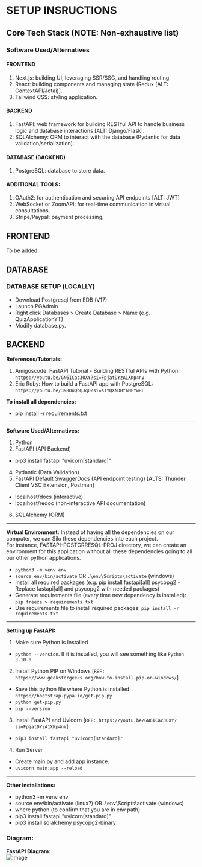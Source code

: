 # SETUP INSRUCTIONS

## Core Tech Stack (NOTE: Non-exhaustive list)
### Software Used/Alternatives 
#### FRONTEND
1) Next.js: building UI, leveraging SSR/SSG, and handling routing.
2) React: building components and managing state (Redux [ALT: ContextAPI/Jotai)].
3) Tailwind CSS: styling application.
#### BACKEND
1) FastAPI: web framework for building RESTful API to handle business logic and database interactions [ALT: Django/Flask].
2) SQLAlchemy: ORM to interact with the database (Pydantic for data validation/serialization).
#### DATABASE (BACKEND) 
1) PostgreSQL: database to store data.
#### ADDITIONAL TOOLS:
1) OAuth2: for authentication and securing API endpoints [ALT: JWT]
2) WebSocket or ZoomAPI: for real-time communication in virtual consultations.
3) Stripe/Paypal: payment processing. 

## FRONTEND
To be added.

## DATABASE 
### DATABASE SETUP (LOCALLY)
- Download Postgresql from EDB (V17)
- Launch PGAdmin
- Right click Databases > Create Database > Name (e.g. QuizApplicationYT)
- Modify database.py.

## BACKEND
**References/Tutorials:**
1) Amigoscode: FastAPI Tutorial - Building RESTful APIs with Python: `https://youtu.be/GN6ICac3OXY?si=FpjatDYzA1XKp4nV`
2) Eric Roby: How to build a FastAPI app with PostgreSQL: `https://youtu.be/398DuQbQJq0?si=sTYQXNDHtAMFYwRL`

**To install all dependencies:**
- pip install -r requirements.txt

---

**Software Used/Alternatives:**
1) Python
2) FastAPI (API Backend)
- pip3 install fastapi "uvicorn[standard]"
4) Pydantic (Data Validation)
5) FastAPI Default SwaggerDocs (API endpoint testing) [ALTS: Thunder Client VSC Extension, Postman]
- localhost/docs (interactive)
- localhost/redoc (non-interactive API documentation)
6) SQLAlchemy (ORM)

---

**Virtual Environment:**
Instead of having all the dependencies on our computer, we can Silo these dependencies into each project. <br>
For instance, FASTAPI-POSTGRRESQL-PROJ directory, we can create an environment for this application without all these dependencies going to all our other python applications.
- `python3 -m venv env`
- `source env/bin/activate` OR `.\env\Scripts\activate` (windows)
- Install all required packages (e.g. pip install fastapi[all] psycopg2 - Replace fastapi[all] and psycopg2 with needed packages)
- Generate requirements file (every time new dependency is installed): `pip freeze > requirements.txt`
- Use requirements file to install required packages: `pip install -r requirements.txt`

---

**Setting up FastAPI:**
1) Make sure Python is Installed
  - `python --version`. If it is installed, you will see something like `Python 3.10.0`
2) Install Python PIP on Windows [`REF: https://www.geeksforgeeks.org/how-to-install-pip-on-windows/`]
- Save this python file where Python is installed `https://bootstrap.pypa.io/get-pip.py`
- `python get-pip.py`
- `pip --version`
3) Install FastAPI and Uvicorn [`REF: https://youtu.be/GN6ICac3OXY?si=FpjatDYzA1XKp4nV`]
- `pip3 install fastapi "uvicorn[standard]"`
4) Run Server
- Create main.py and add app instance.
- `uvicorn main:app --reload`

---

**Other installations:**
- python3 -m venv env
- source env/bin/activate (linux?) OR .\env\Scripts\activate (windows)
- where python (to confirm that you are in env path)
- pip3 install fastapi "uvicorn[standard]"
- pip3 install sqlalchemy psycopg2-binary


### Diagram: 
**FastAPI Diagram:** <br>
![image](https://github.com/user-attachments/assets/df6d5ef2-7907-4824-add7-568b614569f5)

